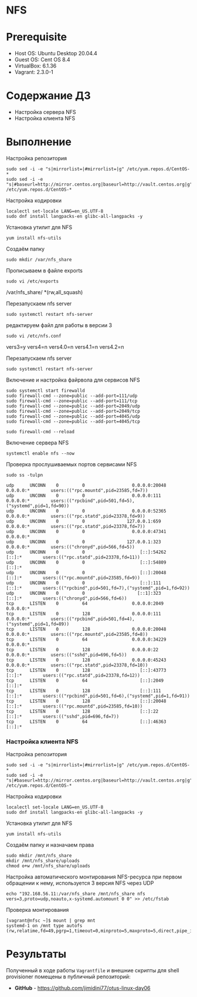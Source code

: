 # NFS

# **Prerequisite**
- Host OS: Ubuntu Desktop 20.04.4
- Guest OS: Cent OS 8.4
- VirtualBox: 6.1.36
- Vagrant: 2.3.0-1

# **Содержание ДЗ**

* Настройка сервера NFS
* Настройка клиента NFS

# **Выполнение**

Настройка репозитория

```
sudo sed -i -e "s|mirrorlist=|#mirrorlist=|g" /etc/yum.repos.d/CentOS-*
sudo sed -i -e "s|#baseurl=http://mirror.centos.org|baseurl=http://vault.centos.org|g" /etc/yum.repos.d/CentOS-*
```

Настройка кодировки

```
localectl set-locale LANG=en_US.UTF-8
sudo dnf install langpacks-en glibc-all-langpacks -y
```

Установка утилит для NFS
```
yum install nfs-utils
```

Создаём папку
```
sudo mkdir /var/nfs_share
```

Прописываем в файле exports
```
sudo vi /etc/exports
```
/var/nfs_share/ *(rw,all_squash)

Перезапускаем nfs server
```
sudo systemctl restart nfs-server
```

редактируем файл для работы в версии 3
```
sudo vi /etc/nfs.conf
```
vers3=y
vers4=n
vers4.0=n
vers4.1=n
vers4.2=n

Перезапускаем nfs server
```
sudo systemctl restart nfs-server
```

Включение и настройка файрвола для сервисов NFS
```
sudo systemctl start firewalld
sudo firewall-cmd --zone=public --add-port=111/udp
sudo firewall-cmd --zone=public --add-port=111/tcp
sudo firewall-cmd --zone=public --add-port=2049/udp
sudo firewall-cmd --zone=public --add-port=2049/tcp
sudo firewall-cmd --zone=public --add-port=4045/udp
sudo firewall-cmd --zone=public --add-port=4045/tcp

sudo firewall-cmd --reload
```

Включение сервера NFS
```
systemctl enable nfs --now
```

Проверка прослушиваемых портов сервисами NFS
```
sudo ss -tulpn

udp      UNCONN    0         0                  0.0.0.0:20048            0.0.0.0:*        users:(("rpc.mountd",pid=23585,fd=7))
udp      UNCONN    0         0                  0.0.0.0:111              0.0.0.0:*        users:(("rpcbind",pid=501,fd=5),("systemd",pid=1,fd=90))
udp      UNCONN    0         0                  0.0.0.0:52365            0.0.0.0:*        users:(("rpc.statd",pid=23378,fd=9))
udp      UNCONN    0         0                127.0.0.1:659              0.0.0.0:*        users:(("rpc.statd",pid=23378,fd=7))
udp      UNCONN    0         0                  0.0.0.0:47341            0.0.0.0:*
udp      UNCONN    0         0                127.0.0.1:323              0.0.0.0:*        users:(("chronyd",pid=566,fd=5))
udp      UNCONN    0         0                     [::]:54262               [::]:*        users:(("rpc.statd",pid=23378,fd=11))
udp      UNCONN    0         0                     [::]:54809               [::]:*
udp      UNCONN    0         0                     [::]:20048               [::]:*        users:(("rpc.mountd",pid=23585,fd=9))
udp      UNCONN    0         0                     [::]:111                 [::]:*        users:(("rpcbind",pid=501,fd=7),("systemd",pid=1,fd=92))
udp      UNCONN    0         0                    [::1]:323                 [::]:*        users:(("chronyd",pid=566,fd=6))
tcp      LISTEN    0         64                 0.0.0.0:2049             0.0.0.0:*
tcp      LISTEN    0         128                0.0.0.0:111              0.0.0.0:*        users:(("rpcbind",pid=501,fd=4),("systemd",pid=1,fd=89))
tcp      LISTEN    0         128                0.0.0.0:20048            0.0.0.0:*        users:(("rpc.mountd",pid=23585,fd=8))
tcp      LISTEN    0         64                 0.0.0.0:34229            0.0.0.0:*
tcp      LISTEN    0         128                0.0.0.0:22               0.0.0.0:*        users:(("sshd",pid=696,fd=5))
tcp      LISTEN    0         128                0.0.0.0:45243            0.0.0.0:*        users:(("rpc.statd",pid=23378,fd=10))
tcp      LISTEN    0         128                   [::]:43773               [::]:*        users:(("rpc.statd",pid=23378,fd=12))
tcp      LISTEN    0         64                    [::]:2049                [::]:*
tcp      LISTEN    0         128                   [::]:111                 [::]:*        users:(("rpcbind",pid=501,fd=6),("systemd",pid=1,fd=91))
tcp      LISTEN    0         128                   [::]:20048               [::]:*        users:(("rpc.mountd",pid=23585,fd=10))
tcp      LISTEN    0         128                   [::]:22                  [::]:*        users:(("sshd",pid=696,fd=7))
tcp      LISTEN    0         64                    [::]:46363               [::]:*
```

### Настройка клиента NFS

Настройка репозитория

```
sudo sed -i -e "s|mirrorlist=|#mirrorlist=|g" /etc/yum.repos.d/CentOS-*
sudo sed -i -e "s|#baseurl=http://mirror.centos.org|baseurl=http://vault.centos.org|g" /etc/yum.repos.d/CentOS-*
```

Настройка кодировки

```
localectl set-locale LANG=en_US.UTF-8
sudo dnf install langpacks-en glibc-all-langpacks -y
```

Установка утилит для NFS
```
yum install nfs-utils
```

Создаём папку и назначаем права
```
sudo mkdir /mnt/nfs_share
mkdir /mnt/nfs_share/uploads
chmod o+w /mnt/nfs_share/uploads
```

Настройка автоматического монтирования NFS-ресурса при первом обращении к нему,
используется 3 версия NFS через UDP
```
echo "192.168.56.11:/var/nfs_share /mnt/nfs_share nfs vers=3,proto=udp,noauto,x-systemd.automount 0 0" >> /etc/fstab
```

Проверка монтирования
```
[vagrant@nfsc ~]$ mount | grep mnt
systemd-1 on /mnt type autofs (rw,relatime,fd=49,pgrp=1,timeout=0,minproto=5,maxproto=5,direct,pipe_ino=25331)
```

# **Результаты**

Полученный в ходе работы `Vagrantfile` и внешние скрипты для shell provisioner помещены в публичный репозиторий:
- **GitHub** - https://github.com/jimidini77/otus-linux-day06
